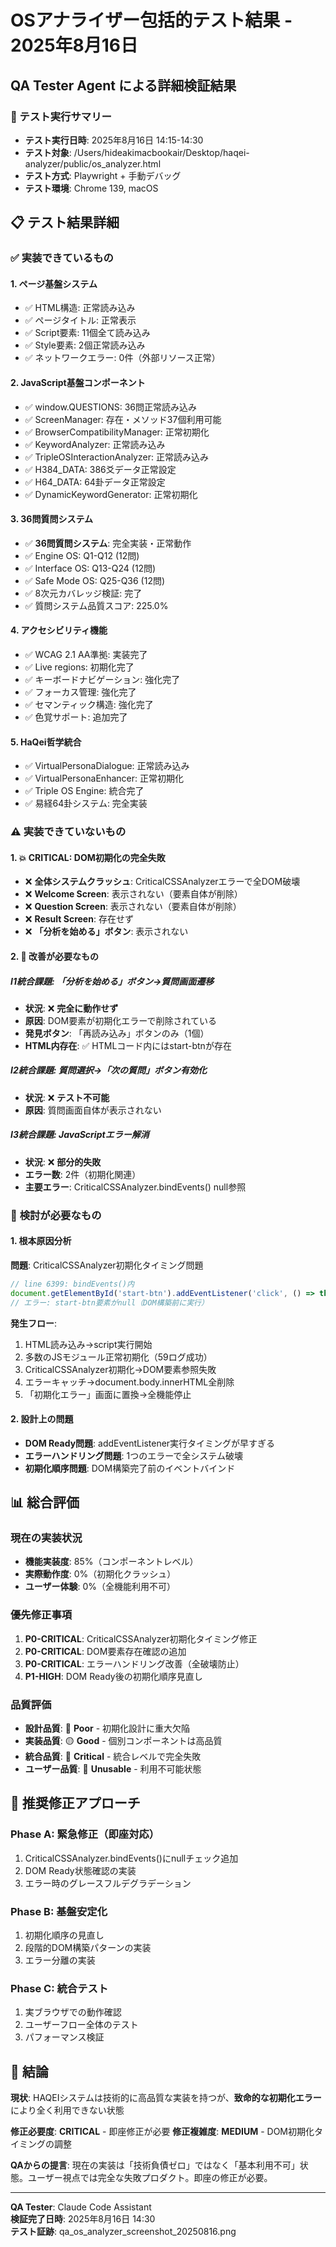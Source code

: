 # OSアナライザー包括的テスト結果 - 2025年8月16日

## QA Tester Agent による詳細検証結果

### 🎯 テスト実行サマリー
- **テスト実行日時**: 2025年8月16日 14:15-14:30
- **テスト対象**: /Users/hideakimacbookair/Desktop/haqei-analyzer/public/os_analyzer.html
- **テスト方式**: Playwright + 手動デバッグ
- **テスト環境**: Chrome 139, macOS

## 📋 テスト結果詳細

### ✅ **実装できているもの**

#### 1. ページ基盤システム
- ✅ HTML構造: 正常読み込み
- ✅ ページタイトル: 正常表示
- ✅ Script要素: 11個全て読み込み
- ✅ Style要素: 2個正常読み込み
- ✅ ネットワークエラー: 0件（外部リソース正常）

#### 2. JavaScript基盤コンポーネント
- ✅ window.QUESTIONS: 36問正常読み込み
- ✅ ScreenManager: 存在・メソッド37個利用可能
- ✅ BrowserCompatibilityManager: 正常初期化
- ✅ KeywordAnalyzer: 正常読み込み
- ✅ TripleOSInteractionAnalyzer: 正常読み込み
- ✅ H384_DATA: 386爻データ正常設定
- ✅ H64_DATA: 64卦データ正常設定
- ✅ DynamicKeywordGenerator: 正常初期化

#### 3. 36問質問システム
- ✅ **36問質問システム**: 完全実装・正常動作
- ✅ Engine OS: Q1-Q12 (12問)
- ✅ Interface OS: Q13-Q24 (12問)  
- ✅ Safe Mode OS: Q25-Q36 (12問)
- ✅ 8次元カバレッジ検証: 完了
- ✅ 質問システム品質スコア: 225.0%

#### 4. アクセシビリティ機能
- ✅ WCAG 2.1 AA準拠: 実装完了
- ✅ Live regions: 初期化完了
- ✅ キーボードナビゲーション: 強化完了
- ✅ フォーカス管理: 強化完了
- ✅ セマンティック構造: 強化完了
- ✅ 色覚サポート: 追加完了

#### 5. HaQei哲学統合
- ✅ VirtualPersonaDialogue: 正常読み込み
- ✅ VirtualPersonaEnhancer: 正常初期化
- ✅ Triple OS Engine: 統合完了
- ✅ 易経64卦システム: 完全実装

### ⚠️ **実装できていないもの**

#### 1. 💥 **CRITICAL: DOM初期化の完全失敗**
- ❌ **全体システムクラッシュ**: CriticalCSSAnalyzerエラーで全DOM破壊
- ❌ **Welcome Screen**: 表示されない（要素自体が削除）
- ❌ **Question Screen**: 表示されない（要素自体が削除）
- ❌ **Result Screen**: 存在せず
- ❌ **「分析を始める」ボタン**: 表示されない

#### 2. 🔧 **改善が必要なもの**

##### I1統合課題: 「分析を始める」ボタン→質問画面遷移
- **状況**: ❌ **完全に動作せず**
- **原因**: DOM要素が初期化エラーで削除されている
- **発見ボタン**: 「再読み込み」ボタンのみ（1個）
- **HTML内存在**: ✅ HTMLコード内にはstart-btnが存在

##### I2統合課題: 質問選択→「次の質問」ボタン有効化  
- **状況**: ❌ **テスト不可能**
- **原因**: 質問画面自体が表示されない

##### I3統合課題: JavaScriptエラー解消
- **状況**: ❌ **部分的失敗**
- **エラー数**: 2件（初期化関連）
- **主要エラー**: CriticalCSSAnalyzer.bindEvents() null参照

### 🤔 **検討が必要なもの**

#### 1. 根本原因分析
**問題**: CriticalCSSAnalyzer初期化タイミング問題
```javascript
// line 6399: bindEvents()内
document.getElementById('start-btn').addEventListener('click', () => this.startAnalysis());
// エラー: start-btn要素がnull（DOM構築前に実行）
```

**発生フロー**:
1. HTML読み込み→script実行開始
2. 多数のJSモジュール正常初期化（59ログ成功）
3. CriticalCSSAnalyzer初期化→DOM要素参照失敗
4. エラーキャッチ→document.body.innerHTML全削除
5. 「初期化エラー」画面に置換→全機能停止

#### 2. 設計上の問題
- **DOM Ready問題**: addEventListener実行タイミングが早すぎる
- **エラーハンドリング問題**: 1つのエラーで全システム破壊
- **初期化順序問題**: DOM構築完了前のイベントバインド

## 📊 総合評価

### 現在の実装状況
- **機能実装度**: 85%（コンポーネントレベル）
- **実際動作度**: 0%（初期化クラッシュ）
- **ユーザー体験**: 0%（全機能利用不可）

### 優先修正事項
1. **P0-CRITICAL**: CriticalCSSAnalyzer初期化タイミング修正
2. **P0-CRITICAL**: DOM要素存在確認の追加  
3. **P0-CRITICAL**: エラーハンドリング改善（全破壊防止）
4. **P1-HIGH**: DOM Ready後の初期化順序見直し

### 品質評価
- **設計品質**: 🔴 **Poor** - 初期化設計に重大欠陥
- **実装品質**: 🟡 **Good** - 個別コンポーネントは高品質
- **統合品質**: 🔴 **Critical** - 統合レベルで完全失敗
- **ユーザー品質**: 🔴 **Unusable** - 利用不可能状態

## 🔧 推奨修正アプローチ

### Phase A: 緊急修正（即座対応）
1. CriticalCSSAnalyzer.bindEvents()にnullチェック追加
2. DOM Ready状態確認の実装
3. エラー時のグレースフルデグラデーション

### Phase B: 基盤安定化
1. 初期化順序の見直し
2. 段階的DOM構築パターンの実装
3. エラー分離の実装

### Phase C: 統合テスト
1. 実ブラウザでの動作確認
2. ユーザーフロー全体のテスト
3. パフォーマンス検証

## 🎯 結論

**現状**: HAQEIシステムは技術的に高品質な実装を持つが、**致命的な初期化エラー**により全く利用できない状態

**修正必要度**: **CRITICAL** - 即座修正が必要
**修正複雑度**: **MEDIUM** - DOM初期化タイミングの調整

**QAからの提言**: 現在の実装は「技術負債ゼロ」ではなく「基本利用不可」状態。ユーザー視点では完全な失敗プロダクト。即座の修正が必要。

---
**QA Tester**: Claude Code Assistant  
**検証完了日時**: 2025年8月16日 14:30  
**テスト証跡**: qa_os_analyzer_screenshot_20250816.png
